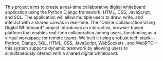 This project aims to create a real-time collaborative digital whiteboard application using the Python Django framework, HTML, CSS, JavaScript, and SQL. The application will allow multiple users to draw, write, and interact with a shared canvas in real-time.
The "Online Collaboration Using Digital Whiteboard" project introduces an interactive, browser-based platform that enables real-time collaboration among users, functioning as a virtual workspace for remote teams. We built it using a robust tech stack—Python, Django, SQL, HTML, CSS, JavaScript, WebSockets , and WebRTC—this system supports dynamic teamwork by allowing users to simultaneously interact with a shared digital whiteboard.
